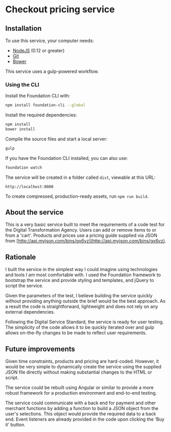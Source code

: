 # Checkout pricing service

## Installation

To use this service, your computer needs:

- [NodeJS](https://nodejs.org/en/) (0.12 or greater)
- [Git](https://git-scm.com/)
- [Bower](https://bower.io/)

This service uses a gulp-powered workflow.

### Using the CLI

Install the Foundation CLI with:

```bash
npm install foundation-cli --global
```

Install the required dependencies:

```bash
npm install
bower install
```

Compile the source files and start a local server:

```bash
gulp
```

If you have the Foundation CLI installed, you can also use:

```bash
foundation watch
```

 The service will be created in a folder called `dist`, viewable at this URL:

```
http://localhost:8000
```

To create compressed, production-ready assets, run `npm run build`.

## About the service
This is a very basic service built to meet the requirements of a code test for the Digital Transformation Agency. Users can add or remove items to or from a 'cart'. Products and prices use a pricing guide supplied via JSON from [http://api.myjson.com/bins/gx6vz](http://api.myjson.com/bins/gx6vz).
## Rationale
I built the service in the simplest way I could imagine using technologies and tools I am most comfortable with. I used the Foundation framework to bootstrap the service and provide styling and templates, and jQuery to script the service.

Given the parameters of the test, I believe  building the service  quickly without providing anything outside  the brief would be the best approach. As a result the code is straightforward, lightweight and does not rely on any external dependencies.

Following the Digital Service Standard, the service is ready for user testing. The simplicity of the code allows it to be quickly iterated over and gulp allows on-the-fly changes to be made to reflect user requirements.
## Future improvements
Given time constraints, products and pricing are hard-coded. However, it would be very simple to dynamically create the service using the supplied JSON file directly without making substantial changes to the HTML or script.

The service could be rebuilt using Angular or similar to provide a more robust framework for a production environment and end-to-end testing.

The service could communicate with a back end for payment and other merchant functions by adding a function to build a JSON object from the user's selections. This object would provide the required data to a back end. Event listeners are already provided in the code upon clicking the 'Buy it' button. 
